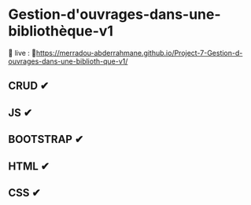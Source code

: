 # Gestion-d'ouvrages-dans-une-bibliothèque-v1
 
🔴 live : 🔗https://merradou-abderrahmane.github.io/Project-7-Gestion-d-ouvrages-dans-une-biblioth-que-v1/

## CRUD ✔
## JS ✔
## BOOTSTRAP ✔
## HTML ✔
## CSS ✔

